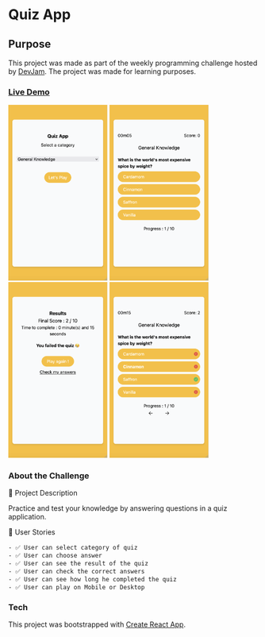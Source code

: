 # Quiz App

## Purpose

This project was made as part of the weekly programming challenge hosted by [DevJam](https://devjam.vercel.app/projects). The project was made for learning purposes.

### [Live Demo](https://dancema21.github.io/quiz-app/)

<p float="left">
    <img src="https://github.com/dancema21/quiz-app/blob/58dfba7b4d5783210772ca09e350cfec838aef6c/public/StartQuizView.png" alt="SelectCategory" width="200">
    <img src="https://github.com/dancema21/quiz-app/blob/58dfba7b4d5783210772ca09e350cfec838aef6c/public/QuestionQuiz.png" alt="Question" width="200">
    <img src="https://github.com/dancema21/quiz-app/blob/58dfba7b4d5783210772ca09e350cfec838aef6c/public/ResultQuiz.png" alt="Result" width="200">
    <img src="https://github.com/dancema21/quiz-app/blob/58dfba7b4d5783210772ca09e350cfec838aef6c/public/CheckAnswerQuiz.png" alt="check answers" width="200">
</p>

### About the Challenge

📝 Project Description

Practice and test your knowledge by answering questions in a quiz application.

📑 User Stories

    - ✅ User can select category of quiz
    - ✅ User can choose answer
    - ✅ User can see the result of the quiz
    - ✅ User can check the correct answers
    - ✅ User can see how long he completed the quiz
    - ✅ User can play on Mobile or Desktop

### Tech

This project was bootstrapped with [Create React App](https://github.com/facebook/create-react-app).
